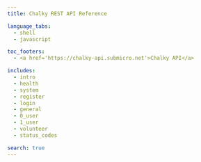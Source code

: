 ```yaml
---
title: Chalky REST API Reference

language_tabs:
  - shell
  - javascript

toc_footers:
  - <a href='https://chalky-api.submicro.net'>Chalky API</a>

includes:
  - intro
  - health
  - system
  - register
  - login
  - general
  - 0_user
  - 1_user
  - volunteer
  - status_codes

search: true
---
```

